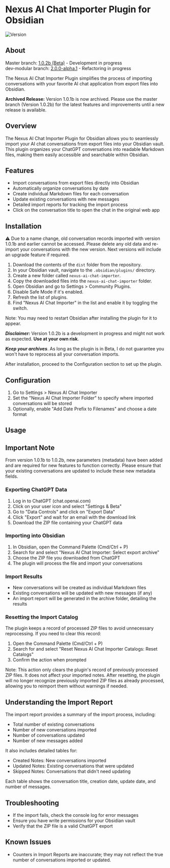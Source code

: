 # Nexus AI Chat Importer Plugin for Obsidian

![Version](https://img.shields.io/badge/version-1.0.2b-blue)

## About

Master branch: [1.0.2b (Beta)](https://github.com/Superkikim/nexus-ai-chat-importer/tree/master) - Development in progress  
dev-modular branch: [2.0.0-alpha.1](https://github.com/Superkikim/nexus-ai-chat-importer/tree/dev-modular) - Refactoring in progress

The Nexus AI Chat Importer Plugin simplifies the process of importing conversations with your favorite AI chat application from export files into Obsidian.

**Archived Release:** Version 1.0.1b is now archived. Please use the master branch (Version 1.0.2b) for the latest features and improvements until a new release is available.

## Overview

The Nexus AI Chat Importer Plugin for Obsidian allows you to seamlessly import your AI chat conversations from export files into your Obsidian vault. This plugin organizes your ChatGPT conversations into readable Markdown files, making them easily accessible and searchable within Obsidian.

## Features

- Import conversations from export files directly into Obsidian
- Automatically organize conversations by date
- Create individual Markdown files for each conversation
- Update existing conversations with new messages
- Detailed import reports for tracking the import process
- Click on the conversation title to open the chat in the original web app

## Installation

⚠️ Due to a name change, old conversation records imported with version 1.0.1b and earlier cannot be accessed. Please delete any old data and re-import your conversations with the new version. Next versions will include an upgrade feature if required.

1. Download the contents of the `dist` folder from the repository.
2. In your Obsidian vault, navigate to the `.obsidian/plugins/` directory.
3. Create a new folder called `nexus-ai-chat-importer`.
4. Copy the downloaded files into the `nexus-ai-chat-importer` folder.
5. Open Obsidian and go to Settings > Community Plugins.
6. Disable Safe Mode if it's enabled.
7. Refresh the list of plugins.
8. Find "Nexus AI Chat Importer" in the list and enable it by toggling the switch.

Note: You may need to restart Obsidian after installing the plugin for it to appear.

***Disclaimer:*** Version 1.0.2b is a development in progress and might not work as expected. **Use at your own risk**.

***Keep your archives***. As long as the plugin is in Beta, I do not guarantee you won't have to reprocess all your conversation imports.

After installation, proceed to the Configuration section to set up the plugin.

## Configuration

1. Go to Settings > Nexus AI Chat Importer
2. Set the "Nexus AI Chat Importer Folder" to specify where imported conversations will be stored
3. Optionally, enable "Add Date Prefix to Filenames" and choose a date format

## Usage

## Important Note

From version 1.0.1b to 1.0.2b, new parameters (metadata) have been added and are required for new features to function correctly. Please ensure that your existing conversations are updated to include these new metadata fields.

### Exporting ChatGPT Data

1. Log in to ChatGPT (chat.openai.com)
2. Click on your user icon and select "Settings & Beta"
3. Go to "Data Controls" and click on "Export Data"
4. Click "Export" and wait for an email with the download link
5. Download the ZIP file containing your ChatGPT data

### Importing into Obsidian

1. In Obsidian, open the Command Palette (Cmd/Ctrl + P)
2. Search for and select "Nexus AI Chat Importer: Select export archive"
3. Choose the ZIP file you downloaded from ChatGPT
4. The plugin will process the file and import your conversations

### Import Results

- New conversations will be created as individual Markdown files
- Existing conversations will be updated with new messages (if any)
- An import report will be generated in the archive folder, detailing the results

### Resetting the Import Catalog

The plugin keeps a record of processed ZIP files to avoid unnecessary reprocessing. If you need to clear this record:

1. Open the Command Palette (Cmd/Ctrl + P)
2. Search for and select "Reset Nexus AI Chat Importer Catalogs: Reset Catalogs"
3. Confirm the action when prompted

Note: This action only clears the plugin's record of previously processed ZIP files. It does not affect your imported notes. After resetting, the plugin will no longer recognize previously imported ZIP files as already processed, allowing you to reimport them without warnings if needed.

## Understanding the Import Report

The import report provides a summary of the import process, including:

- Total number of existing conversations
- Number of new conversations imported
- Number of conversations updated
- Number of new messages added

It also includes detailed tables for:

- Created Notes: New conversations imported
- Updated Notes: Existing conversations that were updated
- Skipped Notes: Conversations that didn't need updating

Each table shows the conversation title, creation date, update date, and number of messages.

## Troubleshooting

- If the import fails, check the console log for error messages
- Ensure you have write permissions for your Obsidian vault
- Verify that the ZIP file is a valid ChatGPT export

## Known Issues

- Counters in Import Reports are inaccurate; they may not reflect the true number of conversations imported or updated.